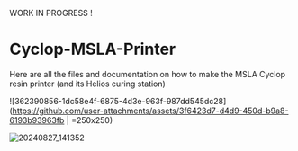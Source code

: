 WORK IN PROGRESS !

# Cyclop-MSLA-Printer
Here are all the files and documentation on how to make the MSLA Cyclop resin printer (and its Helios curing station)

![362390856-1dc58e4f-6875-4d3e-963f-987dd545dc28](https://github.com/user-attachments/assets/3f6423d7-d4d9-450d-b9a8-6193b93963fb | =250x250)


![20240827_141352](https://github.com/user-attachments/assets/7448be07-8adf-4481-8f03-20445411a94a)

